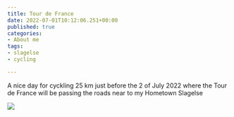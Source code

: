 ```yaml
---
title: Tour de France
date: 2022-07-01T10:12:06.251+00:00
published: true
categories:
- About me
tags:
- slagelse
- cycling

---
```

A nice day for cyckling 25 km just before the 2 of July 2022 where the Tour de France will be passing the roads near to my Hometown Slagelse

![](/images-posts/tour_de_france_3_dk_2022.jpg)